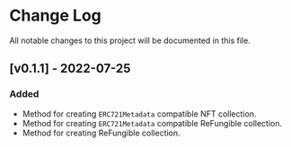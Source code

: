# Change Log

All notable changes to this project will be documented in this file.

## [v0.1.1] - 2022-07-25
### Added
- Method for creating `ERC721Metadata` compatible NFT collection.
- Method for creating `ERC721Metadata` compatible ReFungible collection.
- Method for creating ReFungible collection.
